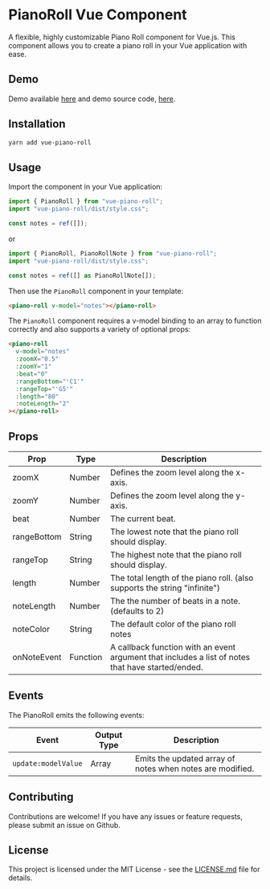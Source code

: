 # PianoRoll Vue Component

A flexible, highly customizable Piano Roll component for Vue.js. This component allows you to create a piano roll in your Vue application with ease.

## Demo

Demo available [here](https://vue-piano-roll.netlify.app/) and demo source code, [here](https://github.com/howardah/vue-piano-roll-demo).

## Installation

```bash
yarn add vue-piano-roll
```

## Usage

Import the component in your Vue application:

```javascript
import { PianoRoll } from "vue-piano-roll";
import "vue-piano-roll/dist/style.css";

const notes = ref([]);
```

or

```typescript
import { PianoRoll, PianoRollNote } from "vue-piano-roll";
import "vue-piano-roll/dist/style.css";

const notes = ref([] as PianoRollNote[]);
```

Then use the `PianoRoll` component in your template:

```html
<piano-roll v-model="notes"></piano-roll>
```

The `PianoRoll` component requires a v-model binding to an array to function correctly and also supports a variety 
of optional props:

```html
<piano-roll
  v-model="notes"
  :zoomX="0.5"
  :zoomY="1"
  :beat="0"
  :rangeBottom="'C1'"
  :rangeTop="'G5'"
  :length="80"
  :noteLength="2"
></piano-roll>
```

## Props

| Prop          | Type     | Description                                                                                      |
| ------------- | -------- | ------------------------------------------------------------------------------------------------ |
| zoomX         | Number   | Defines the zoom level along the x-axis.                                                         |
| zoomY         | Number   | Defines the zoom level along the y-axis.                                                         |
| beat          | Number   | The current beat.                                                                                |
| rangeBottom   | String   | The lowest note that the piano roll should display.                                              |
| rangeTop      | String   | The highest note that the piano roll should display.                                             |
| length        | Number   | The total length of the piano roll. (also supports the string "infinite")                        |
| noteLength    | Number   | The the number of beats in a note. (defaults to 2)                                               |
| noteColor     | String   | The default color of the piano roll notes                                                        |
| onNoteEvent   | Function | A callback function with an event argument that includes a list of notes that have started/ended.|

## Events

The PianoRoll emits the following events:

| Event               | Output Type   | Description                                               |
| ------------------- | ------------- | --------------------------------------------------------- |
| `update:modelValue` | Array         | Emits the updated array of notes when notes are modified. |

## Contributing

Contributions are welcome! If you have any issues or feature requests, please submit an issue on Github.

## License

This project is licensed under the MIT License - see the [LICENSE.md](LICENSE.md) file for details.
